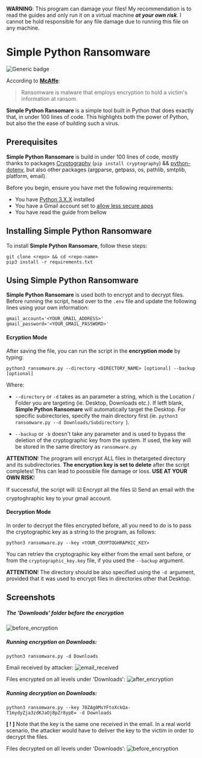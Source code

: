 **WARNING**: This program can damage your files! My recommendation is to read the guides and only run it on a virtual machine ***at your own risk***. I cannot be hold responsible for any file damage due to running this file on any machine.

# Simple Python Ransomware
![Generic badge](https://img.shields.io/badge/Version-1.0.0-RED.svg)

According to [**McAffe**](https://www.mcafee.com/enterprise/en-us/security-awareness/ransomware.html#:~:text=Ransomware%20is%20malware%20that%20employs,a%20victim's%20information%20at%20ransom.&text=A%20ransom%20is%20then%20demanded,quickly%20paralyze%20an%20entire%20organization. "McAffe"):
> Ransomware is malware that employs encryption to hold a victim's information at ransom. 

**Simple Python Ransomare** is a simple tool built in Python that does exactly that, in under 100 lines of code. This highlights both the power of Python, but also the the ease of building such a virus.

## Prerequisites
**Simple Python Ransomare** is build in under 100 lines of code, mostly thanks to packages [Cryptography](https://cryptography.io/en/latest/ "cryptography") (`pip install cryptography`) && [python-dotenv](https://github.com/theskumar/python-dotenv "python-dotenv"), but also other packages (argparse, getpass, os, pathlib, smtplib, platform, email).

Before you begin, ensure you have met the following requirements:
* You have [Python 3.X.X](https://www.python.org/downloads/ "Python 3.X.X") installed
* You have a Gmail account set to [allow less secure apps](https://support.google.com/accounts/answer/6010255?hl=en "allow less secure apps")
* You have read the guide from bellow

## Installing Simple Python Ransomware
To install **Simple Python Ransomare**, follow these steps:
```
git clone <repo> && cd <repo-name>
pip3 install -r requirements.txt
```
## Using Simple Python Ransomware
**Simple Python Ransomare** is used both to encrypt and to decrypt files. Before running the script, head over to the `.env` file and update the following lines using your own information:
```
gmail_account='<YOUR_GMAIL_ADDRESS>'
gmail_password='<YOUR_GMAIL_PASSWORD>'
```
#### Ecryption Mode
After saving the file, you can run the script in the **encryption mode** by typing:
```
python3 ransomware.py --directory <DIRECTORY_NAME> [optional] --backup [optional]
```
Where:
* `--directory` or `-d` takes as an parameter a string, which is the Location / Folder you are targeting (ie. Desktop, Downloads etc.). If letft blank, **Simple Python Ransomare** will automatically target the Desktop. For specific subirectories, specify the main directory first (ie. `python3 ransomware.py --d Downloads/Subdirectory `).

* `--backup` or `-b` doesn't take any parameter and is used to bypass the deletion of the cryptographic key from the system. If used, the key will be stored in the same directory as `ransomware.py`

**ATTENTION**! The program will encrypt ALL files in thetargeted directory and its subdirectories. **The encryption key is set to delete** after the script completes! This can lead to poossible file damage or loss. **USE AT YOUR OWN RISK**!

If successful, the script will:
:ballot_box_with_check: Encrypt all the files 
:ballot_box_with_check: Send an email with the cryptoghraphic key to your gmail account.

#### Decryption Mode
In order to decrypt the files encrypted before, all you need to do is to pass the cryptographic key as a string to the program, as follows:
```
python3 ransomware.py --key <YOUR_CRYPTOGHRAPHIC_KEY>
```
You can retriev the cryptographic key either from the email sent before, or from the `cryptographic_key.key` file, if you used the `--backup` argument.

**ATTENTION**! The directory should be also specified using the `-d `argument, provided that it was used to encrypt files in directories other that Desktop.

## Screenshots
##### The 'Downloads' folder before the encryption
![before_encryption](https://user-images.githubusercontent.com/43548656/152325073-a56f5b26-be40-4719-8fa6-254ca941d04c.gif)
#####  Running encryption on Downloads:
```
python3 ransomware.py -d Downloads  
```
Email received by attacker:
![email_received](https://user-images.githubusercontent.com/43548656/152325898-8f57e21e-39ca-42d5-a209-3bc841caf57f.png)

Files encrypted on all levels under 'Downloads':
![after_encryption](https://user-images.githubusercontent.com/43548656/152326088-6f26a1ac-402d-4200-9e51-f30d06473b7a.gif)

#####  Running decryption on Downloads:
```
python3 ransomware.py --key 70ZAg0MsYFtoXckQa-T1mydyZja3zdKJaOj8pZr8ypE= -d Downloads
```
**[ ! ]** Note that the key is the same one received in the email. In a real world scenario, the attacker would have to deliver the key to the victim in order to decrypt the files.

Files decrypted on all levels under 'Downloads':
![before_encryption](https://user-images.githubusercontent.com/43548656/152325073-a56f5b26-be40-4719-8fa6-254ca941d04c.gif)
